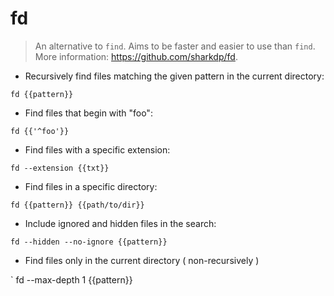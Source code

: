 # fd

> An alternative to `find`.
> Aims to be faster and easier to use than `find`.
> More information: <https://github.com/sharkdp/fd>.

- Recursively find files matching the given pattern in the current directory:

`fd {{pattern}}`

- Find files that begin with "foo":

`fd {{'^foo'}}`

- Find files with a specific extension:

`fd --extension {{txt}}`

- Find files in a specific directory:

`fd {{pattern}} {{path/to/dir}}`

- Include ignored and hidden files in the search:

`fd --hidden --no-ignore {{pattern}}`

- Find files only in the current directory ( non-recursively ) 

` fd --max-depth 1 {{pattern}}
